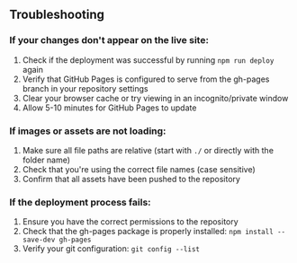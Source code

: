 ## Troubleshooting

### If your changes don't appear on the live site:
1. Check if the deployment was successful by running `npm run deploy` again
2. Verify that GitHub Pages is configured to serve from the gh-pages branch in your repository settings
3. Clear your browser cache or try viewing in an incognito/private window
4. Allow 5-10 minutes for GitHub Pages to update

### If images or assets are not loading:
1. Make sure all file paths are relative (start with `./` or directly with the folder name)
2. Check that you're using the correct file names (case sensitive)
3. Confirm that all assets have been pushed to the repository

### If the deployment process fails:
1. Ensure you have the correct permissions to the repository
2. Check that the gh-pages package is properly installed: `npm install --save-dev gh-pages`
3. Verify your git configuration: `git config --list`
